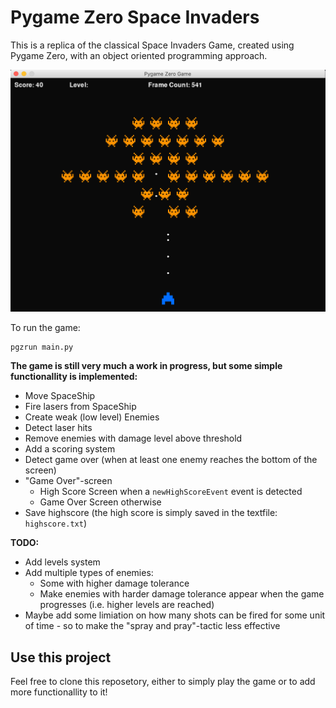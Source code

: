 # Pygame Zero Space Invaders 

This is a replica of the classical Space Invaders Game, created using Pygame Zero, with an object oriented programming approach.

![Demo Image](demo_image1.png)

To run the game:
```
pgzrun main.py  
```

**The game is still very much a work in progress, but some simple functionallity is implemented:**
- Move SpaceShip
- Fire lasers from SpaceShip
- Create weak (low level) Enemies
- Detect laser hits
- Remove enemies with damage level above threshold 
- Add a scoring system 
- Detect game over (when at least one enemy reaches the bottom of the screen)
- "Game Over"-screen 
	- High Score Screen when a `newHighScoreEvent` event is detected
	- Game Over Screen otherwise
- Save highscore (the high score is simply saved in the textfile: `highscore.txt`)

**TODO:**
- Add levels system 
- Add multiple types of enemies:
	- Some with higher damage tolerance 
	- Make enemies with harder damage tolerance appear when the game progresses (i.e. higher levels are reached)
- Maybe add some limiation on how many shots can be fired for some unit of time - so to make the "spray and pray"-tactic less effective



## Use this project 
Feel free to clone this reposetory, either to simply play the game or to add more functionallity to it! 






